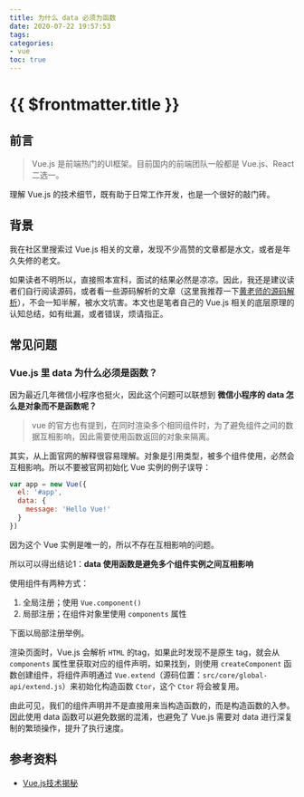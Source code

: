 ```yaml
---
title: 为什么 data 必须为函数
date: 2020-07-22 19:57:53
tags:
categories:
- vue
toc: true
---
```


# {{ $frontmatter.title }}

## 前言

> Vue.js 是前端热门的UI框架。目前国内的前端团队一般都是 Vue.js、React 二选一。

理解 Vue.js 的技术细节，既有助于日常工作开发，也是一个很好的敲门砖。

<!-- more -->

## 背景

我在社区里搜索过 Vue.js 相关的文章，发现不少高赞的文章都是水文，或者是年久失修的老文。

如果读者不明所以，直接照本宣科，面试的结果必然是凉凉。因此，我还是建议读者们自行阅读源码，或者看一些源码解析的文章（这里我推荐一下[黄老师的源码解析](https://ustbhuangyi.github.io/vue-analysis/)），不会一知半解，被水文坑害。本文也是笔者自己的 Vue.js 相关的底层原理的认知总结，如有纰漏，或者错误，烦请指正。

## 常见问题

### Vue.js 里 data 为什么必须是函数？

因为最近几年微信小程序也挺火，因此这个问题可以联想到 **微信小程序的 data 怎么是对象而不是函数呢？**

> vue 的官方也有提到，在同时渲染多个相同组件时，为了避免组件之间的数据互相影响，因此需要使用函数返回的对象来隔离。

其实，从上面官网的解释很容易理解。对象是引用类型，被多个组件使用，必然会互相影响。所以不要被官网初始化 Vue 实例的例子误导：

```js
var app = new Vue({
  el: '#app',
  data: {
    message: 'Hello Vue!'
  }
})
```

因为这个 Vue 实例是唯一的，所以不存在互相影响的问题。

所以可以得出结论1：**data 使用函数是避免多个组件实例之间互相影响**

使用组件有两种方式：
1. 全局注册；使用 `Vue.component()`
2. 局部注册；在组件对象里使用 `components` 属性

下面以局部注册举例。

渲染页面时，Vue.js 会解析 `HTML` 的tag，如果此时发现不是原生 tag，就会从 `components` 属性里获取对应的组件声明，如果找到，则使用 `createComponent` 函数创建组件，将组件声明通过 `Vue.extend`（源码位置：`src/core/global-api/extend.js`）来初始化构造函数 `Ctor`，这个 `Ctor` 将会被复用。

由此可见，我们的组件声明并不是直接用来当构造函数的，而是构造函数的入参。因此使用 data 函数可以避免数据的混淆，也避免了 Vue.js 需要对 data 进行深复制的繁琐操作，提升了执行速度。

## 参考资料

- [Vue.js技术揭秘](https://ustbhuangyi.github.io/vue-analysis/)
